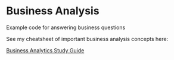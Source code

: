 # Business Analysis
Example code for answering business questions

See my cheatsheet of important business analysis concepts here:

<a href="https://rpubs.com/nseino/1037586">Business Analytics Study Guide</a>
